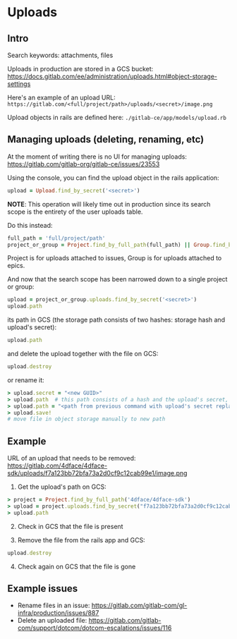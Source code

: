 # Uploads

## Intro

Search keywords: attachments, files

Uploads in production are stored in a GCS bucket: <https://docs.gitlab.com/ee/administration/uploads.html#object-storage-settings>

Here's an example of an upload URL: `https://gitlab.com/<full/project/path>/uploads/<secret>/image.png`

Upload objects in rails are defined here: `./gitlab-ce/app/models/upload.rb`

## Managing uploads (deleting, renaming, etc)

At the moment of writing there is no UI for managing uploads: <https://gitlab.com/gitlab-org/gitlab-ce/issues/23553>

Using the console, you can find the upload object in the rails application:

```ruby
upload = Upload.find_by_secret('<secret>')
```

**NOTE**: This operation will likely time out in production since its search scope is the entirety of the user uploads table.

Do this instead:

```rb
full_path = 'full/project/path'
project_or_group = Project.find_by_full_path(full_path) || Group.find_by_full_path(full_path)
```
Project is for uploads attached to issues, Group is for uploads attached to epics.

And now that the search scope has been narrowed down to a single project or group:

```rb
upload = project_or_group.uploads.find_by_secret('<secret>')
upload.path
```

its path in GCS (the storage path consists of two hashes: storage hash and upload's secret):

```ruby
upload.path
```

and delete the upload together with the file on GCS:

```ruby
upload.destroy
```

or rename it:

```ruby
> upload.secret = "<new GUID>"
> upload.path  # this path consists of a hash and the upload's secret, it will be used in the next command
> upload.path = "<path from previous command with upload's secret replaced with the newly generated secret>"
> upload.save!
# move file in object storage manually to new path
```

## Example

URL of an upload that needs to be removed: <https://gitlab.com/4dface/4dface-sdk/uploads/f7a123bb72bfa73a2d0cf9c12cab99e1/image.png>

1. Get the upload's path on GCS:

```ruby
> project = Project.find_by_full_path('4dface/4dface-sdk')
> upload = project.uploads.find_by_secret("f7a123bb72bfa73a2d0cf9c12cab99e1")
> upload.path
```

2. Check in GCS that the file is present

3. Remove the file from the rails app and GCS:

```ruby
upload.destroy
```

4. Check again on GCS that the file is gone

## Example issues

- Rename files in an issue: <https://gitlab.com/gitlab-com/gl-infra/production/issues/887>
- Delete an uploaded file: <https://gitlab.com/gitlab-com/support/dotcom/dotcom-escalations/issues/116>
